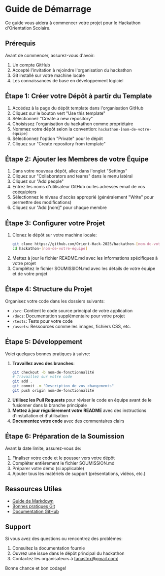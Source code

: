 # Guide de Démarrage
Ce guide vous aidera à commencer votre projet pour le Hackathon d'Orientation Scolaire.

## Prérequis
Avant de commencer, assurez-vous d'avoir:
1. Un compte GitHub
2. Accepté l'invitation à rejoindre l'organisation du hackathon
3. Git installé sur votre machine locale
4. Les connaissances de base en développement logiciel

## Étape 1: Créer votre Dépôt à partir du Template
1. Accédez à la page du dépôt template dans l'organisation GitHub
2. Cliquez sur le bouton vert "Use this template"
3. Sélectionnez "Create a new repository"
4. Choisissez l'organisation du hackathon comme propriétaire
5. Nommez votre dépôt selon la convention: `hackathon-[nom-de-votre-équipe]`
6. Sélectionnez l'option "Private" pour le dépôt
7. Cliquez sur "Create repository from template"

## Étape 2: Ajouter les Membres de votre Équipe
1. Dans votre nouveau dépôt, allez dans l'onglet "Settings"
2. Cliquez sur "Collaborators and teams" dans le menu latéral
3. Cliquez sur "Add people"
4. Entrez les noms d'utilisateur GitHub ou les adresses email de vos coéquipiers
5. Sélectionnez le niveau d'accès approprié (généralement "Write" pour permettre des modifications)
6. Cliquez sur "Add [nom]" pour chaque membre

## Étape 3: Configurer votre Projet
1. Clonez le dépôt sur votre machine locale:
   ```bash
   git clone https://github.com/Orient-Hack-2025/hackathon-[nom-de-votre-équipe].git
   cd hackathon-[nom-de-votre-équipe]
   ```
2. Mettez à jour le fichier README.md avec les informations spécifiques à votre projet
3. Complétez le fichier SOUMISSION.md avec les détails de votre équipe et de votre projet

## Étape 4: Structure du Projet
Organisez votre code dans les dossiers suivants:
- `/src`: Contient le code source principal de votre application
- `/docs`: Documentation supplémentaire pour votre projet
- `/tests`: Tests pour votre code
- `/assets`: Ressources comme les images, fichiers CSS, etc.

## Étape 5: Développement
Voici quelques bonnes pratiques à suivre:
1. **Travaillez avec des branches**:
   ```bash
   git checkout -b nom-de-fonctionnalité
   # Travaillez sur votre code
   git add .
   git commit -m "Description de vos changements"
   git push origin nom-de-fonctionnalité
   ```
2. **Utilisez les Pull Requests** pour réviser le code en équipe avant de le fusionner dans la branche principale
3. **Mettez à jour régulièrement votre README** avec des instructions d'installation et d'utilisation
4. **Documentez votre code** avec des commentaires clairs

## Étape 6: Préparation de la Soumission
Avant la date limite, assurez-vous de:
1. Finaliser votre code et le pousser vers votre dépôt
2. Compléter entièrement le fichier SOUMISSION.md
3. Préparer votre démo (si applicable)
4. Ajouter tous les matériels de support (présentations, vidéos, etc.)

## Ressources Utiles
- [Guide de Markdown](https://guides.github.com/features/mastering-markdown/)
- [Bonnes pratiques Git](https://github.com/trein/dev-best-practices/wiki/Git-Commit-Best-Practices)
- [Documentation GitHub](https://docs.github.com/fr)

## Support
Si vous avez des questions ou rencontrez des problèmes:
1. Consultez la documentation fournie
2. Ouvrez une issue dans le dépôt principal du hackathon
3. Contactez les organisateurs à [anastnx@gmail.com]

Bonne chance et bon codage!